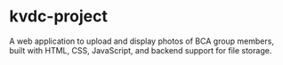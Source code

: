 # kvdc-project
A web application to upload and display photos of BCA group members, built with HTML, CSS, JavaScript, and backend support for file storage.
